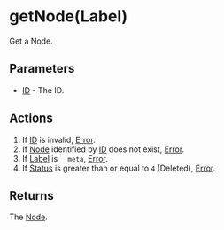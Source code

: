 # getNode(Label)
Get a Node.

## Parameters

* [ID](../definition/element-id.md) - The ID.

## Actions

1. If [ID](../definition/element-id.md) is invalid, [Error](../definition/error.md).
1. If [Node](../definition/node.md) identified by [ID](../definition/element-id.md) does not exist, [Error](../definition/error.md).
1. If [Label](../definition/element-label.md) is `__meta`, [Error](../definition/error.md).
1. If [Status](../definition/element-status.md) is greater than or equal to `4` (Deleted), [Error](../definition/error.md).

## Returns

The [Node](../definition/node.md).
